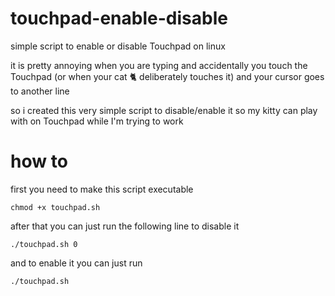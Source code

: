 # touchpad-enable-disable
simple script to enable or disable Touchpad on linux

it is pretty annoying when you are typing and accidentally you touch the Touchpad (or when your cat 🐈 deliberately touches it) and your cursor goes to another line 

so i created this very simple script to disable/enable it so my kitty can play with on Touchpad while I'm trying to work

# how to

first you need to make this script executable
```
chmod +x touchpad.sh
```

after that you can just run the following line to disable it

```
./touchpad.sh 0
```

and to enable it you can just run

```
./touchpad.sh
```
